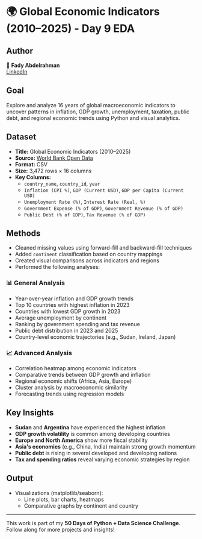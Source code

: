 # 🌍 Global Economic Indicators (2010–2025) - Day 9 EDA

## Author  
👤 **Fady Abdelrahman**  
[LinkedIn](https://www.linkedin.com/in/fady-abdelrahman-a649a12b6/)

## Goal  
Explore and analyze 16 years of global macroeconomic indicators to uncover patterns in inflation, GDP growth, unemployment, taxation, public debt, and regional economic trends using Python and visual analytics.

## Dataset  
- **Title:** Global Economic Indicators (2010–2025)  
- **Source:** [World Bank Open Data](https://data.worldbank.org/)  
- **Format:** CSV  
- **Size:** 3,472 rows × 16 columns  
- **Key Columns:**  
  - `country_name`, `country_id`, `year`  
  - `Inflation (CPI %)`, `GDP (Current USD)`, `GDP per Capita (Current USD)`  
  - `Unemployment Rate (%)`, `Interest Rate (Real, %)`  
  - `Government Expense (% of GDP)`, `Government Revenue (% of GDP)`  
  - `Public Debt (% of GDP)`, `Tax Revenue (% of GDP)`

## Methods  
- Cleaned missing values using forward-fill and backward-fill techniques  
- Added `continent` classification based on country mappings  
- Created visual comparisons across indicators and regions  
- Performed the following analyses:

### 📊 General Analysis  
- Year-over-year inflation and GDP growth trends  
- Top 10 countries with highest inflation in 2023  
- Countries with lowest GDP growth in 2023  
- Average unemployment by continent  
- Ranking by government spending and tax revenue  
- Public debt distribution in 2023 and 2025  
- Country-level economic trajectories (e.g., Sudan, Ireland, Japan)

### 📈 Advanced Analysis  
- Correlation heatmap among economic indicators  
- Comparative trends between GDP growth and inflation  
- Regional economic shifts (Africa, Asia, Europe)  
- Cluster analysis by macroeconomic similarity  
- Forecasting trends using regression models

## Key Insights  
- **Sudan** and **Argentina** have experienced the highest inflation  
- **GDP growth volatility** is common among developing countries  
- **Europe and North America** show more fiscal stability  
- **Asia's economies** (e.g., China, India) maintain strong growth momentum  
- **Public debt** is rising in several developed and developing nations  
- **Tax and spending ratios** reveal varying economic strategies by region

## Output  
- Visualizations (matplotlib/seaborn):  
  - Line plots, bar charts, heatmaps  
  - Comparative graphs by continent and country  
 

---

This work is part of my **50 Days of Python + Data Science Challenge**.  
Follow along for more projects and insights!

